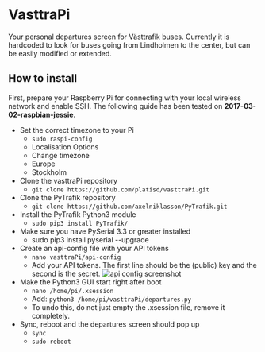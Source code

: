 # VasttraPi
Your personal departures screen for Västtrafik buses. Currently it is hardcoded to look for
buses going from Lindholmen to the center, but can be easily modified or extended.

## How to install
First, prepare your Raspberry Pi for connecting with your local wireless network and enable SSH. The following guide has been tested on **2017-03-02-raspbian-jessie**.

* Set the correct timezone to your Pi
  * `sudo raspi-config`
  * Localisation Options
  * Change timezone
  * Europe
  * Stockholm
* Clone the vasttraPi repository
  * `git clone https://github.com/platisd/vasttraPi.git`
* Clone the PyTrafik repository
  * `git clone https://github.com/axelniklasson/PyTrafik.git`
* Install the PyTrafik Python3 module
  * `sudo pip3 install PyTrafik/`
* Make sure you have PySerial 3.3 or greater installed
  * sudo pip3 install pyserial --upgrade
* Create an api-config file with your API tokens
  * `nano vasttraPi/api-config`
  * Add your API tokens. The first line should be the (public) key and the second is the secret.
![api config screenshot](http://i.imgur.com/ghl3XRM.png)
* Make the Python3 GUI start right after boot
  * `nano /home/pi/.xsession`
  * Add: `python3 /home/pi/vasttraPi/departures.py`
  * To undo this, do not just empty the .xsession file, remove it completely.
* Sync, reboot and the departures screen should pop up
  * `sync`
  * `sudo reboot`
